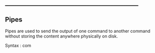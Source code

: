 ## ____________________________________________

## Pipes

Pipes are used to send the output of one command to another command without storing the content anywhere physically on disk.

Syntax :  com
